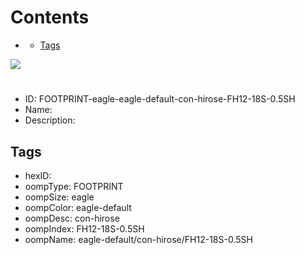 



Contents
========

* [](#)
	* [Tags](#tags)
  
![][im]
# 

- ID: FOOTPRINT-eagle-eagle-default-con-hirose-FH12-18S-0.5SH
- Name: 
- Description: 

## Tags

- hexID: 
- oompType: FOOTPRINT
- oompSize: eagle
- oompColor: eagle-default
- oompDesc: con-hirose
- oompIndex: FH12-18S-0.5SH
- oompName: eagle-default/con-hirose/FH12-18S-0.5SH



[im]: image.png
